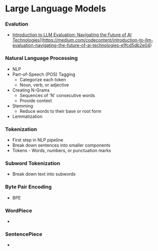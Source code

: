 # Large Language Models

### Evalution
- [Introduction to LLM Evaluation: Navigating the Future of AI Technologies]([)](https://medium.com/codecontent/introduction-to-llm-evaluation-navigating-the-future-of-ai-technologies-e1fcd5db2e04)

### Natural Language Processing
- NLP
- Part-of-Speech (POS) Tagging
  - Categorize each token
  - Noun, verb, or adjective
- Creating N-Grams
  - Sequences of 'N' consecutive words
  - Provide context
- Stemming
  - Reduce words to their base or root form 
- Lemmatization
       
### Tokenization
- First step in NLP pipeline
- Break down sentences into smaller components
- Tokens - Words, numbers, or punctuation marks

### Subword Tokenization
- Break down text into subwords

### Byte Pair Encoding 
- BPE

### WordPiece
-

### SentencePiece
-
